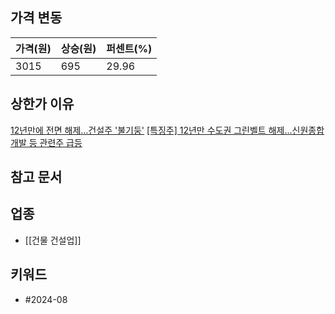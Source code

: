 ## 가격 변동
| 가격(원) | 상승(원) | 퍼센트(%) |
| ----- | ----- | ------ |
| 3015  | 695   | 29.96  |
## 상한가 이유
[12년만에 전면 해제…건설주 '불기둥'](https://n.news.naver.com/mnews/article/215/0001174645)
[[특징주] 12년만 수도권 그린벨트 해제…신원종합개발 등 관련주 급등](https://n.news.naver.com/mnews/article/011/0004378219)
## 참고 문서
## 업종
- [[건물 건설업]]
## 키워드
- #2024-08 